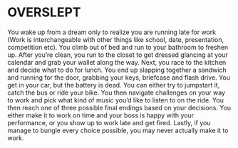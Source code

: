 # OVERSLEPT
You wake up from a dream only to realize you are running late for work (Work is interchangeable with other things like school, date, presentation, competition etc). You climb out of bed and run to your bathroom to freshen up. After you’re clean, you run to the closet to get dressed glancing at your calendar and grab your wallet along the way. Next, you race to the kitchen and decide what to do for lunch. You end up slapping together a sandwich and running for the door, grabbing your keys, briefcase and flash drive. You get in your car, but the battery is dead. You can either try to jumpstart it, catch the bus or ride your bike. You then navigate challenges on your way to work and pick what kind of music you’d like to listen to on the ride. You then reach one of three possible final endings based on your decisions. You either make it to work on time and your boss is happy with your performance, or you show up to work late and get fired. Lastly, if you manage to bungle every choice possible, you may never actually make it to work.
